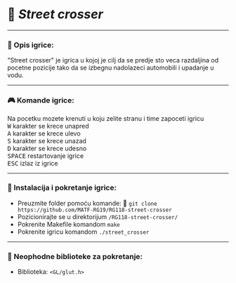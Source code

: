 # :car: _Street crosser_
___

### :memo: Opis igrice:
"Street crosser" je igrica u kojoj je cilj da se predje sto veca razdaljina od pocetne pozicije tako da se izbegnu nadolazeci automobili i upadanje u vodu.
___

### :video_game: Komande igrice:
Na pocetku mozete krenuti u koju zelite stranu i time zapoceti igricu<br>
<kbd>W</kbd> karakter se krece unapred <br>
<kbd>A</kbd> karakter se krece ulevo <br>
<kbd>S</kbd> karakter se krece unazad <br>
<kbd>D</kbd> karakter se krece udesno <br>
<kbd>SPACE</kbd> restartovanje igrice <br>
<kbd>ESC</kbd> izlaz iz igrice 
___

### :wrench: Instalacija i pokretanje igrice:
* Preuzmite folder pomoću komande: :link: ``` git clone https://github.com/MATF-RG19/RG118-street-crosser ``` <br>
* Pozicionirajte se u direktorijum `/RG118-street-crosser/` <br>
* Pokrenite Makefile komandom `make` <br>
* Pokrenite igricu komandom `./street_crosser` 
___

### :book: Neophodne biblioteke za pokretanje:
- Biblioteka: `<GL/glut.h>` 



